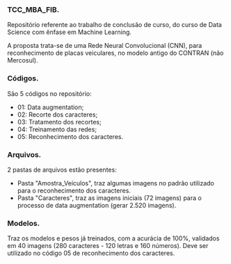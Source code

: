 ### TCC_MBA_FIB.
Repositório referente ao trabalho de conclusão de curso, do curso de Data Science com ênfase em Machine Learning.

A proposta trata-se de uma Rede Neural Convolucional (CNN), para reconhecimento de placas veiculares, no modelo antigo do CONTRAN (não Mercosul).


### Códigos.

São 5 códigos no repositório:
  - 01: Data augmentation;
  - 02: Recorte dos caracteres;
  - 03: Tratamento dos recortes;
  - 04: Treinamento das redes;
  - 05: Reconhecimento dos caracteres.
  
### Arquivos.

2 pastas de arquivos estão presentes:
  - Pasta "Amostra_Veículos", traz algumas imagens no padrão utilizado para o reconhecimento dos caracteres.
  - Pasta "Caracteres", traz as imagens iniciais (72 imagens) para o processo de data augmentation (gerar 2.520 imagens).
  
### Modelos.

Traz os modelos e pesos já treinados, com a acurácia de 100%, validados em 40 imagens (280 caracteres - 120 letras e 160 números).
Deve ser utilizado no código 05 de reconhecimento dos caracteres.
